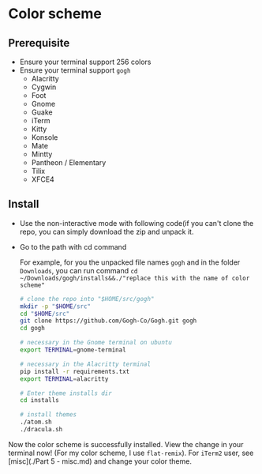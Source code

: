 # Color scheme

## Prerequisite

- Ensure your terminal support 256 colors
- Ensure your terminal support `gogh`
  - Alacritty
  - Cygwin
  - Foot
  - Gnome
  - Guake
  - iTerm
  - Kitty
  - Konsole
  - Mate
  - Mintty
  - Pantheon / Elementary
  - Tilix
  - XFCE4

## Install

- Use the non-interactive mode with following code(if you can't clone the repo, you can simply download the zip and unpack it.
- Go to the path with cd command

  For example, for you the unpacked file names `gogh` and in the folder `Downloads`, you can run command `cd ~/Downloads/gogh/installs&&./"replace this with the name of color scheme"`

  ```sh
  # clone the repo into "$HOME/src/gogh"
  mkdir -p "$HOME/src"
  cd "$HOME/src"
  git clone https://github.com/Gogh-Co/Gogh.git gogh
  cd gogh
  
  # necessary in the Gnome terminal on ubuntu
  export TERMINAL=gnome-terminal
  
  # necessary in the Alacritty terminal
  pip install -r requirements.txt
  export TERMINAL=alacritty
  
  # Enter theme installs dir
  cd installs
  
  # install themes
  ./atom.sh
  ./dracula.sh
  ```

Now the color scheme is successfully installed. View the change in your terminal now! (For my color scheme, I use `flat-remix`). For `iTerm2` user, see [misc](./Part 5 - misc.md) and change your color theme.
